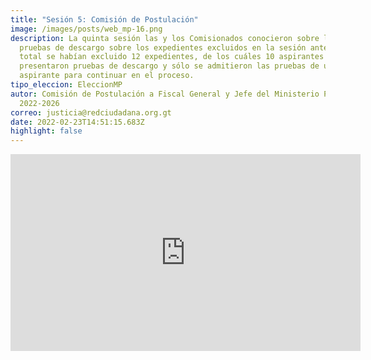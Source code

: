 ```yaml
---
title: "Sesión 5: Comisión de Postulación"
image: /images/posts/web_mp-16.png
description: La quinta sesión las y los Comisionados conocieron sobre las
  pruebas de descargo sobre los expedientes excluidos en la sesión anterior. En
  total se habían excluido 12 expedientes, de los cuáles 10 aspirantes
  presentaron pruebas de descargo y sólo se admitieron las pruebas de una
  aspirante para continuar en el proceso.
tipo_eleccion: EleccionMP
autor: Comisión de Postulación a Fiscal General y Jefe del Ministerio Público
  2022-2026
correo: justicia@redciudadana.org.gt
date: 2022-02-23T14:51:15.683Z
highlight: false
---
```

<iframe width="560" height="315" src="https://www.youtube.com/embed/ej7RLOT5WAU" title="YouTube video player" frameborder="0" allow="accelerometer; autoplay; clipboard-write; encrypted-media; gyroscope; picture-in-picture" allowfullscreen></iframe>